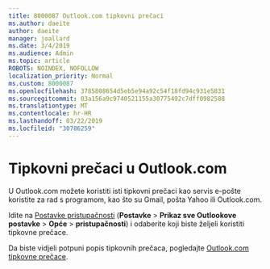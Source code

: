 ```yaml
---
title: 8000087 Outlook.com tipkovni prečaci
ms.author: daeite
author: daeite
manager: joallard
ms.date: 3/4/2019
ms.audience: Admin
ms.topic: article
ROBOTS: NOINDEX, NOFOLLOW
localization_priority: Normal
ms.custom: 8000087
ms.openlocfilehash: 3785808654d5eb5e94a92c54f18fd94c931e5831
ms.sourcegitcommit: 03a156a9c9740521155a30775492c7dff0982588
ms.translationtype: MT
ms.contentlocale: hr-HR
ms.lasthandoff: 03/22/2019
ms.locfileid: "30786259"
---
```

# <a name="keyboard-shortcuts-in-outlookcom"></a>Tipkovni prečaci u Outlook.com

U Outlook.com možete koristiti isti tipkovni prečaci kao servis e-pošte koristite za rad s programom, kao što su Gmail, pošta Yahoo ili Outlook.com.

Idite na [Postavke pristupačnosti](https://go.microsoft.com/fwlink/?linkid=2080840) (**Postavke** > **Prikaz sve Outlookove postavke** > **Opće** > **pristupačnosti**) i odaberite koji biste željeli koristiti tipkovne prečace.

Da biste vidjeli potpuni popis tipkovnih prečaca, pogledajte [Outlook.com tipkovne prečace](https://support.office.com/article/708d907e-4398-4fc6-9a9a-4fc72bccec16).